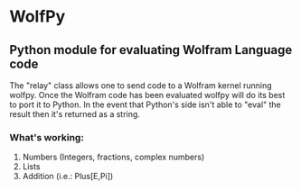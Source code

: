# WolfPy
## Python module for evaluating Wolfram Language code

The "relay" class allows one to send code to a Wolfram kernel running wolfpy.
Once the Wolfram code has been evaluated wolfpy will do its best to port it to Python.
In the event that Python's side isn't able to "eval" the result then it's returned as a string.

### What's working:
1. Numbers (Integers, fractions, complex numbers)
2. Lists
3. Addition (i.e.: Plus[E,Pi])
